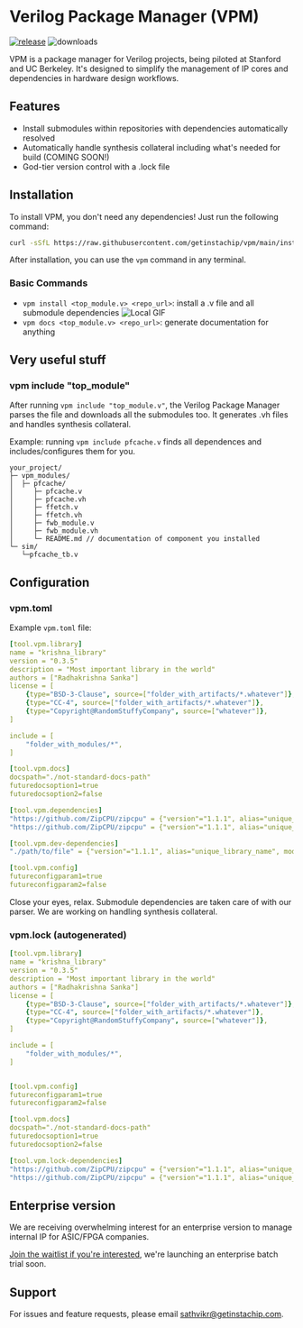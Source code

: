 # Verilog Package Manager (VPM)
[![release](https://github.com/getinstachip/vpm/actions/workflows/release.yml/badge.svg)](https://github.com/getinstachip/vpm/actions/workflows/release.yml)
![downloads](https://img.shields.io/github/downloads/getinstachip/vpm/total?logo=github&logoColor=white&style=flat-square)

VPM is a package manager for Verilog projects, being piloted at Stanford and UC Berkeley. It's designed to simplify the management of IP cores and dependencies in hardware design workflows.

## Features

- Install submodules within repositories with dependencies automatically resolved
- Automatically handle synthesis collateral including what's needed for build (COMING SOON!)
- God-tier version control with a .lock file

## Installation

To install VPM, you don't need any dependencies! Just run the following command:

```bash
curl -sSfL https://raw.githubusercontent.com/getinstachip/vpm/main/install.sh | sh
```

After installation, you can use the `vpm` command in any terminal.

### Basic Commands

- `vpm install <top_module.v> <repo_url>`: install a .v file and all submodule dependencies
  ![Local GIF](yourFile.gif)
- `vpm docs <top_module.v> <repo_url>`: generate documentation for anything

## Very useful stuff

### vpm include "top_module"
After running `vpm include "top_module.v"`, the Verilog Package Manager parses the file and downloads all the submodules too. It generates .vh files and handles synthesis collateral.

Example: running `vpm include pfcache.v` finds all dependences and includes/configures them for you.
```
your_project/
├─ vpm_modules/
│  ├─ pfcache/
│     ├─ pfcache.v
│     ├─ pfcache.vh
│     ├─ ffetch.v
│     ├─ ffetch.vh
│     ├─ fwb_module.v
│     ├─ fwb_module.vh
│     └─ README.md // documentation of component you installed
└─ sim/
   └─pfcache_tb.v
```

## Configuration

### vpm.toml

Example `vpm.toml` file:

```yaml
[tool.vpm.library]
name = "krishna_library"
version = "0.3.5"
description = "Most important library in the world"
authors = ["Radhakrishna Sanka"]
license = [
    {type="BSD-3-Clause", source=["folder_with_artifacts/*.whatever"]},
    {type="CC-4", source=["folder_with_artifacts/*.whatever"]},
    {type="Copyright@RandomStuffyCompany", source=["whatever"]},
]

include = [
    "folder_with_modules/*",
]

[tool.vpm.docs]
docspath="./not-standard-docs-path"
futuredocsoption1=true
futuredocsoption2=false

[tool.vpm.dependencies]
"https://github.com/ZipCPU/zipcpu" = {"version"="1.1.1", alias="unique_library_name", modules = ["m1", "m2"], branch="not-main", commit="hashwhenwedontgivesemver"}
"https://github.com/ZipCPU/zipcpu" = {"version"="1.1.1", alias="unique_library_name", modules = ["m1", "m2"], branch="not-main", commit="hashwhenwedontgivesemver"}

[tool.vpm.dev-dependencies]
"./path/to/file" = {"version"="1.1.1", alias="unique_library_name", modules = ["m1", "m2"], branch="not-main", commit="hashwhenwedontgivesemver"}

[tool.vpm.config]
futureconfigparam1=true
futureconfigparam2=false
```
Close your eyes, relax. Submodule dependencies are taken care of with our parser. We are working on handling synthesis collateral.

### vpm.lock (autogenerated)
```yaml
[tool.vpm.library]
name = "krishna_library"
version = "0.3.5"
description = "Most important library in the world"
authors = ["Radhakrishna Sanka"]
license = [
    {type="BSD-3-Clause", source=["folder_with_artifacts/*.whatever"]},
    {type="CC-4", source=["folder_with_artifacts/*.whatever"]},
    {type="Copyright@RandomStuffyCompany", source=["whatever"]},
]

include = [
    "folder_with_modules/*",
]


[tool.vpm.config]
futureconfigparam1=true
futureconfigparam2=false

[tool.vpm.docs]
docspath="./not-standard-docs-path"
futuredocsoption1=true
futuredocsoption2=false

[tool.vpm.lock-dependencies]
"https://github.com/ZipCPU/zipcpu" = {"version"="1.1.1", alias="unique_library_name", modules = ["m1", "m2"], branch="not-main", commit="hash"}
"https://github.com/ZipCPU/zipcpu" = {"version"="1.1.1", alias="unique_library_name", modules = ["m1", "m2"], branch="not-main", commit="hash"}
```

## Enterprise version

We are receiving overwhelming interest for an enterprise version to manage internal IP for ASIC/FPGA companies.

[Join the waitlist if you're interested](https://www.waitlistr.com/lists/ce1719b7/vpm-enterprise-version-waitlist), we're launching an enterprise batch trial soon.

## Support

For issues and feature requests, please email sathvikr@getinstachip.com.
